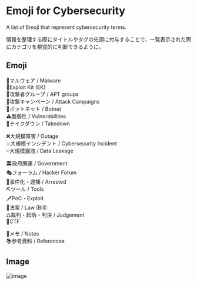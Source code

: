 # Emoji for Cybersecurity
A list of Emoji that represent cybersecurity terms.

情報を整理する際にタイトルやタグの先頭に付与することで、一覧表示された際にカテゴリを視覚的に判断できるように。
  
## Emoji
🎃マルウェア / Malware  
🧨Exploit Kit (EK)  
🤡攻撃者グループ / APT groups  
📢攻撃キャンペーン / Attack Campaigns   
🌌ボットネット / Botnet  
⚠脆弱性 / Vulnerabilities  
👮テイクダウン / Takedown  
  
❌大規模障害 / Outage   
💥大規模インシデント / Cybersecurity Incident  
💦大規模漏洩 / Data Leakage  
  
🏛政府関連 / Government  
🎭フォーラム / Hacker Forum  
🚨事件化・逮捕 / Arrested   
⛏ツール / Tools  
🗡PoC・Exploit  
📘法案 / Law (Bill)  
⚖裁判・起訴・判決 / Judgement   
🚩CTF  

📑メモ / Notes    
📚参考資料 / References  


## Image
![image](https://user-images.githubusercontent.com/37587727/118131546-a0de7080-b439-11eb-9a37-8f2f26fd2640.png)
